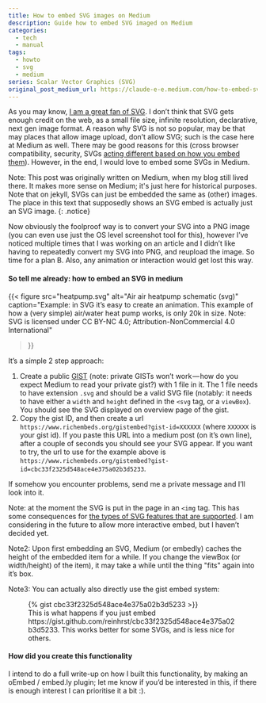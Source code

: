 ```yaml
---
title: How to embed SVG images on Medium
description: Guide how to embed SVG imaged on Medium
categories:
  - tech
  - manual
tags:
  - howto
  - svg
  - medium
series: Scalar Vector Graphics (SVG)
original_post_medium_url: https://claude-e-e.medium.com/how-to-embed-svg-images-on-medium-eb2aaaca69ad
---
```


As you may know, [I am a great fan of SVG](./2021-02-25-ways-to-use-svg-in-your-html-page.md). I don’t think that SVG gets enough credit on the web, as a small file size, infinite resolution, declarative, next gen image format. A reason why SVG is not so popular, may be that may places that allow image upload, don’t allow SVG; such is the case here at Medium as well. There may be good reasons for this (cross browser compatibility, security, SVGs [acting different based on how you embed them](./2021-02-25-ways-to-use-svg-in-your-html-page.md)). However, in the end, I would love to embed some SVGs in Medium.

Note: This post was originally written on Medium, when my blog still lived there.
It makes more sense on Medium; it's just here for historical purposes.
Note that on jekyll, SVGs can just be embedded the same as (other) images.
The place in this text that supposedly shows an SVG embed is actually just an SVG image.
{: .notice}

Now obviously the foolproof way is to convert your SVG into a PNG image (you can even use just the OS level screenshot tool for this), however I’ve noticed multiple times that I was working on an article and I didn’t like having to repeatedly convert my SVG into PNG, and reupload the image. So time for a plan B. Also, any animation or interaction would get lost this way.

#### So tell me already: how to embed an SVG in medium

{{< figure
    src="heatpump.svg"
    alt="Air air heatpump schematic (svg)"
    caption="Example: in SVG it’s easy to create an animation. This example of how a (very simple) air/water heat pump works, is only 20k in size. Note: SVG is licensed under CC BY-NC 4.0; Attribution-NonCommercial 4.0 International"
>}}

It’s a simple 2 step approach:

1.  Create a public [GIST](https://gist.github.com/) (note: private GISTs won’t work — how do you expect Medium to read your private gist?) with 1 file in it. The 1 file needs to have extension `.svg` and should be a valid SVG file (notably: it needs to have either a `width` and `height` defined in the `<svg` tag, or a `viewBox`). You should see the SVG displayed on overview page of the gist.
2.  Copy the gist ID, and then create a url `https://www.richembeds.org/gistembed?gist-id=XXXXXX` (where `XXXXXX` is your gist id). If you paste this URL into a medium post (on it’s own line), after a couple of seconds you should see your SVG appear. If you want to try, the url to use for the example above is `https://www.richembeds.org/gistembed?gist-id=cbc33f2325d548ace4e375a02b3d5233`.

If somehow you encounter problems, send me a private message and I’ll look into it.

Note: at the moment the SVG is put in the page in an `<img` tag. This has some consequences for [the types of SVG features that are supported](./2021-02-25-ways-to-use-svg-in-your-html-page.md). I am considering in the future to allow more interactive embed, but I haven’t decided yet.

Note2: Upon first embedding an SVG, Medium (or embedly) caches the height of the embedded item for a while. If you change the viewBox (or width/height) of the item), it may take a while until the thing "fits" again into it’s box.

Note3: You can actually also directly use the gist embed system:

<figure>
  {% gist cbc33f2325d548ace4e375a02b3d5233 >}}
  <figcaption>This is what happens if you just embed https://gist.github.com/reinhrst/cbc33f2325d548ace4e375a02b3d5233. This works better for some SVGs, and is less nice for others.</figcaption>
</figure>

#### How did you create this functionality

I intend to do a full write-up on how I built this functionality, by making an oEmbed / embed.ly plugin; let me know if you’d be interested in this, if there is enough interest I can prioritise it a bit :).
